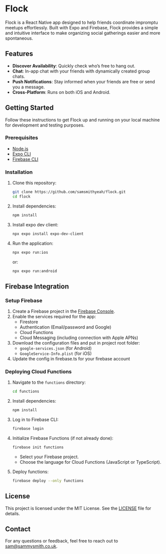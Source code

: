# Flock

Flock is a React Native app designed to help friends coordinate impromptu meetups effortlessly. Built with Expo and Firebase, Flock provides a simple and intuitive interface to make organizing social gatherings easier and more spontaneous.

## Features

- **Discover Availability**: Quickly check who’s free to hang out.
- **Chat**: In-app chat with your friends with dynamically created group chats.
- **Push Notifications**: Stay informed when your friends are free or send you a message.
- **Cross-Platform**: Runs on both iOS and Android.

## Getting Started

Follow these instructions to get Flock up and running on your local machine for development and testing purposes.

### Prerequisites

- [Node.js](https://nodejs.org/)
- [Expo CLI](https://docs.expo.dev/get-started/installation/)
- [Firebase CLI](https://firebase.google.com/docs/cli)

### Installation

1. Clone this repository:

   ```bash
   git clone https://github.com/samsmithyeah/flock.git
   cd flock
   ```

2. Install dependencies:

   ```bash
   npm install
   ```

3. Install expo dev client:

   ```bash
   npx expo install expo-dev-client
   ```

4. Run the application:
   ```bash
   npx expo run:ios
   ```
   or:
   ```bash
   npx expo run:android
   ```

## Firebase Integration

### Setup Firebase

1. Create a Firebase project in the [Firebase Console](https://console.firebase.google.com/).
2. Enable the services required for the app:
   - Firestore
   - Authentication (Email/password and Google)
   - Cloud Functions
   - Cloud Messaging (including connection with Apple APNs)
3. Download the configuration files and put in project root folder:
   - `google-services.json` (for Android)
   - `GoogleService-Info.plist` (for iOS)
4. Update the config in firebase.ts for your firebase account

### Deploying Cloud Functions

1. Navigate to the `functions` directory:

   ```bash
   cd functions
   ```

2. Install dependencies:

   ```bash
   npm install
   ```

3. Log in to Firebase CLI:

   ```bash
   firebase login
   ```

4. Initialize Firebase Functions (if not already done):

   ```bash
   firebase init functions
   ```

   - Select your Firebase project.
   - Choose the language for Cloud Functions (JavaScript or TypeScript).

5. Deploy functions:

   ```bash
   firebase deploy --only functions
   ```

## License

This project is licensed under the MIT License. See the [LICENSE](LICENSE.txt) file for details.

## Contact

For any questions or feedback, feel free to reach out to [sam@sammysmith.co.uk](mailto:sam@sammysmith.co.uk).
